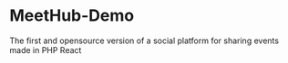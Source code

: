 # MeetHub-Demo
The first and opensource version of a social platform for sharing events made in PHP React
